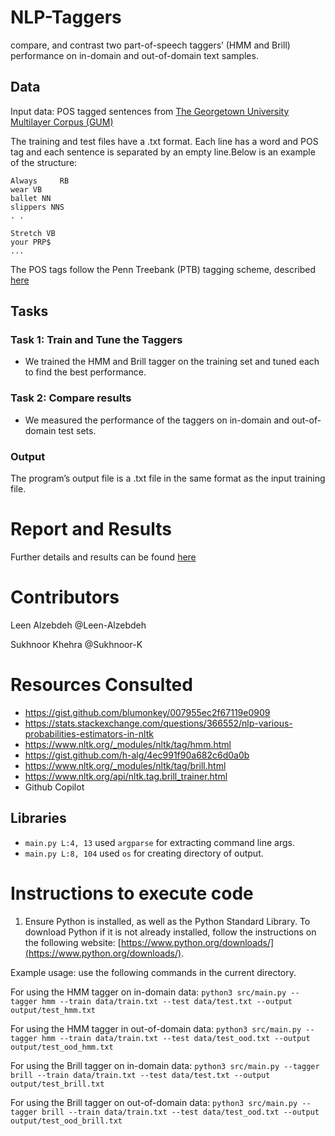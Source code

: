 # NLP-Taggers
compare, and contrast two part-of-speech taggers’ (HMM and Brill) performance on in-domain and out-of-domain text samples.

## Data
Input data: POS tagged sentences from [The Georgetown University Multilayer Corpus (GUM)](http://corpling.uis.georgetown.edu/gum/)

  The training and test files have a .txt format. Each line has a word and POS tag and each sentence is separated by an empty line.Below is an example of the structure: 
  ```
  Always	 RB
  wear VB
  ballet NN
  slippers NNS
  . .
  
  Stretch VB
  your PRP$
  ...
  ```
The POS tags follow the Penn Treebank (PTB) tagging scheme, described [here](https://www.ling.upenn.edu/courses/Fall_2003/ling001/penn_treebank_pos.html)
## Tasks
### Task 1: Train and Tune the Taggers
  - We trained the HMM and Brill tagger on the training set and tuned each to find the best performance. 

### Task 2: Compare results
  - We measured the performance of the taggers on in-domain and out-of-domain test sets.

### Output
The program’s output file is a .txt file in the same format as the input training file. 

# Report and Results
Further details and results can be found [here](https://github.com/Leen-Alzebdeh/NLP-Taggers/blob/main/REPORT.md)

# Contributors

Leen Alzebdeh  @Leen-Alzebdeh

Sukhnoor Khehra @Sukhnoor-K

# Resources Consulted

- https://gist.github.com/blumonkey/007955ec2f67119e0909
 - https://stats.stackexchange.com/questions/366552/nlp-various-probabilities-estimators-in-nltk
 - https://www.nltk.org/_modules/nltk/tag/hmm.html
 - https://gist.github.com/h-alg/4ec991f90a682c6d0a0b
 - https://www.nltk.org/_modules/nltk/tag/brill.html
 - https://www.nltk.org/api/nltk.tag.brill_trainer.html
 - Github Copilot

## Libraries

* `main.py L:4, 13` used `argparse` for extracting command line args.
* `main.py L:8, 104` used `os` for creating directory of output.
  
# Instructions to execute code

1. Ensure Python is installed, as well as the Python Standard Library. To download Python if it is not already installed, follow the instructions on the following website: [https://www.python.org/downloads/](https://www.python.org/downloads/).

Example usage: use the following commands in the current directory.

For using the HMM tagger on in-domain data:
`python3 src/main.py --tagger hmm --train data/train.txt --test data/test.txt --output output/test_hmm.txt`

For using the HMM tagger in out-of-domain data:
`python3 src/main.py --tagger hmm --train data/train.txt --test data/test_ood.txt --output output/test_ood_hmm.txt`

For using the Brill tagger on in-domain data:
`python3 src/main.py --tagger brill --train data/train.txt --test data/test.txt --output output/test_brill.txt`

For using the Brill tagger on out-of-domain data:
`python3 src/main.py --tagger brill --train data/train.txt --test data/test_ood.txt --output output/test_ood_brill.txt`

